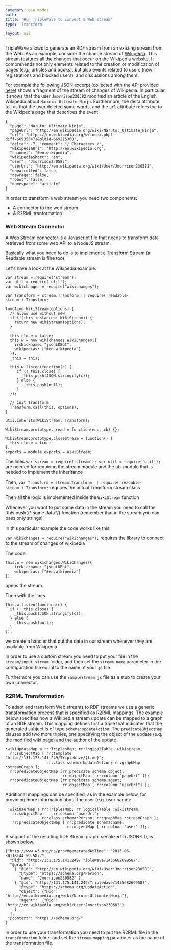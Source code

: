 ```yaml
---
category: Use modes
path: 
title: 'Run TripleWave to convert a Web stream'
type: 'Transform'

layout: nil
---
```


TripleWave allows to generate an RDF stream from an existing stream from the Web. As an example, consider the change stream of [Wikipedia](https://en.wikipedia.org/wiki/Special:RecentChanges). This stream features all the changes that occur on the Wikipedia website. It comprehends not only elements related to the creation or modification of pages (e.g., articles and books), but also events related to users (new registrations and blocked users), and discussions among them. 

For example the following JSON excerpt (collected with the API provided [here](https://github.com/edsu/wikistream)) shows a fragment of the stream of changes of Wikipedia. In particular, it shows that the user `Jmorrison230582` modified an article of the English Wikipedia about `Naruto: Ultimate Ninja`. Furthermore, the delta attribute tell us that the user deleted some words, and the `url` attribute refers the to the Wikipedia page that describes the event.


    { 
      "page": "Naruto: Ultimate Ninja",
      "pageUrl": "http://en.wikipedia.org/wiki/Naruto:_Ultimate_Ninja",
      "url": "https://en.wikipedia.org/w/index.php?diff=669355471&oldid=669215360",
      "delta": -7, "comment": "/ Characters /",
      "wikipediaUrl": "http://en.wikipedia.org", 
      "channel": "#en.wikipedia", 
      "wikipediaShort": "en",
      "user": "Jmorrison230582", 
      "userUrl": "http://en.wikipedia.org/wiki/User/Jmorrison230582",
      "unpatrolled": false, 
      "newPage": false, 
      "robot": false,
      "namespace": "article" 
    }


In order to transform a web stream you need two components:

* A connector to the web stream
* A R2RML tranformation

### Web Stream Connector

A Web Stream connector is a Javascript file that needs to transform data retrieved from some web API to a NodeJS stream.

Basically what you need to do is to implement a [Transform Stream](https://nodejs.org/api/stream.html#stream_class_stream_transform) (a Readable stream is fine too)

Let's have a look at the Wikipedia example:


    var stream = require('stream');
    var util = require('util');
    var wikichanges = require("wikichanges");

    var Transform = stream.Transform || require('readable-stream').Transform;

    function WikiStream(options) {
      // allow use without new
      if (!(this instanceof WikiStream)) {
        return new WikiStream(options);
      }

      this.close = false;
      this.w = new wikichanges.WikiChanges({
        ircNickname: "jsonLDBot",
        wikipedias: ["#en.wikipedia"]
      });
      _this = this;

      this.w.listen(function(c) {
         if (!_this.close) {
           _this.push(JSON.stringify(c));
         } else {
            _this.push(null);
         }
      });

      // init Transform
      Transform.call(this, options);
    }

    util.inherits(WikiStream, Transform);

    WikiStream.prototype._read = function(enc, cb) {};

    WikiStream.prototype.closeStream = function() {
      this.close = true;
    };
    exports = module.exports = WikiStream;

The lines `var stream = require('stream'); var util = require('util');` are needed for requiring the stream module and the util module that is needed to implement the inheritance

Then, `var Transform = stream.Transform || require('readable-stream').Transform;` requires the actual Transform stream class

Then all the logic is implemented inside the `WikiStream` function

Whenever you want to put some data in the stream you need to call the `this.push(/* some data*/) function (remember that in the stream you can pass only strings)

In this particular example the code works like this:

`var wikichanges = require("wikichanges");` requires the library to connect to the stream of changes of wikipedia

The code

    this.w = new wikichanges.WikiChanges({
        ircNickname: "jsonLDBot",
        wikipedias: ["#en.wikipedia"]
    });

opens the stream.

Then with the lines


    this.w.listen(function(c) {
      if (!_this.close) {
        _this.push(JSON.stringify(c));
      } else {
        _this.push(null);
      }
    });

we create a handler that put the data in our stream whenever they are available from Wikipedia

In order to use a custom stream you need to put your file in the `stream/input_stream` folder, and then set the `stream_name` parameter in the configuration file equal to the name of your .js file

Furthermore you can use the `SampleStream.js` file as a stub to create your own connector.

### R2RML Transformation

To adapt and transform Web streams to RDF streams we use a generic transformation process that is specified as [R2RML](http://www.w3.org/TR/r2rml/) mappings. The example below specifies how a Wikipedia stream update can be mapped to a graph of an RDF stream. This mapping defines first a triple that indicates that the generated subject is of type `schema:UpdateAction`. The `predicateObjectMap` clauses add two more triples, one specifying the object of the update (e.g. the modified wiki page) and the author of the update.

    :wikiUpdateMap a rr:TriplesMap; rr:logicalTable :wikistream;
      rr:subjectMap [ rr:template "http://131.175.141.249/TripleWave/{time}"; 
                      rr:class schema:UpdateAction; rr:graphMap :streamGraph ];
      rr:predicateObjectMap [rr:predicate schema:object; 
                             rr:objectMap [ rr:column "pageUrl" ]];     		   		  
      rr:predicateObjectMap [rr:predicate schema:agent;  
                             rr:objectMap [ rr:column "userUrl"] ];.


Additional mappings can be specified, as in the example below, for providing more information about the user (e.g. user name):


     :wikiUserMap a rr:TriplesMap; rr:logicalTable :wikistream; 
       rr:subjectMap   [ rr:column "userUrl"; 
                    rr:class schema:Person; rr:graphMap :streamGraph ];
       rr:predicateObjectMap [ rr:predicate schema:name; 
                               rr:objectMap [ rr:column "user" ]];.  


A snippet of the resulting RDF Stream graph, serialized in JSON-LD, is shown below.


    {"http://www.w3.org/ns/prov#generatedAtTime": "2015-06-30T16:44:59.587Z",
      "@id": "http://131.175.141.249/TripleWave/1435682699587",
      "@graph": [ 
        { "@id": "http://en.wikipedia.org/wiki/User:Jmorrison230582",
          "@type": "https://schema.org/Person",
          "name": "Jmorrison230582" },
        { "@id": "http://131.175.141.249/TripleWave/1435682699587",
          "@type": "https://schema.org/UpdateAction",
          "object": {"@id": "http://en.wikipedia.org/wiki/Naruto_Ultimate_Ninja"},
          "agent":  {"@id": "http://en.wikipedia.org/wiki/User:Jmorrison230582"}
        }
      ],
     "@context": "https://schema.org/"  
    }


In order to use your transformation you need to put the R2RML file in the `transformation` folder and set the `stream_mapping` parameter as the name of the transformation file.

